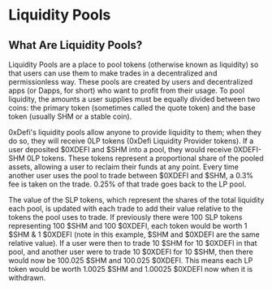 # Liquidity Pools

## What Are Liquidity Pools?

Liquidity Pools are a place to pool tokens (otherwise known as liquidity) so that users can use them to make trades in a decentralized and permissionless way. These pools are created by users and decentralized apps (or Dapps, for short) who want to profit from their usage. To pool liquidity, the amounts a user supplies must be equally divided between two coins: the primary token (sometimes called the quote token) and the base token (usually SHM or a stable coin).

0xDefi's liquidity pools allow anyone to provide liquidity to them; when they do so, they will receive 0LP tokens (0xDefi Liquidity Provider tokens). If a user deposited $0XDEFI and $SHM into a pool, they would receive 0XDEFI-SHM 0LP tokens. These tokens represent a proportional share of the pooled assets, allowing a user to reclaim their funds at any point. Every time another user uses the pool to trade between $0XDEFI and $SHM, a 0.3% fee is taken on the trade. 0.25% of that trade goes back to the LP pool.

The value of the SLP tokens, which represent the shares of the total liquidity each pool, is updated with each trade to add their value relative to the tokens the pool uses to trade. If previously there were 100 SLP tokens representing 100 $SHM and 100 $0XDEFI, each token would be worth 1 $SHM & 1 $0XDEFI (note in this example, $SHM and $0XDEFI are the same relative value). If a user were then to trade 10 $SHM for 10 $0XDEFI in that pool, and another user were to trade 10 $0XDEFI for 10 $SHM, then there would now be 100.025 $SHM and 100.025 $0XDEFI. This means each LP token would be worth 1.0025 $SHM and 1.00025 $0XDEFI now when it is withdrawn.
